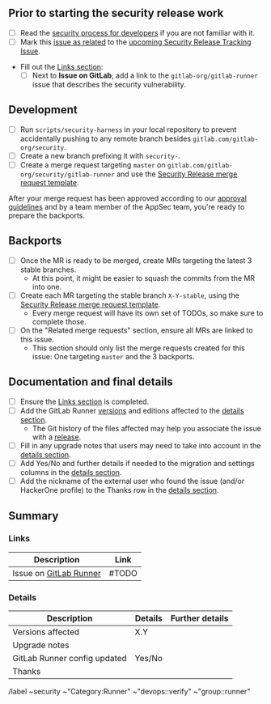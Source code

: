 <!--

# Read me first!

Create this issue under https://gitlab.com/gitlab-org/security/gitlab-runner

Set the title to: `Description of the original issue`
-->

## Prior to starting the security release work

- [ ] Read the [security process for developers] if you are not familiar with it.
- [ ] Mark this [issue as related] to the [upcoming Security Release Tracking Issue](https://gitlab.com/gitlab-org/gitlab-runner/-/issues?scope=all&utf8=%E2%9C%93&state=opened&label_name[]=security&label_name[]=upcoming%20security%20release).
- Fill out the [Links section](#links):
    - [ ] Next to **Issue on GitLab**, add a link to the `gitlab-org/gitlab-runner` issue that describes the security vulnerability.

## Development

- [ ] Run `scripts/security-harness` in your local repository to prevent accidentally pushing to any remote branch besides `gitlab.com/gitlab-org/security`.
- [ ] Create a new branch prefixing it with `security-`.
- [ ] Create a merge request targeting `master` on `gitlab.com/gitlab-org/security/gitlab-runner` and use the [Security Release merge request template].

After your merge request has been approved according to our [approval guidelines] and by a team member of the AppSec team, you're ready to prepare the backports.

## Backports

- [ ] Once the MR is ready to be merged, create MRs targeting the latest 3 stable branches.
   * At this point, it might be easier to squash the commits from the MR into one.
- [ ] Create each MR targeting the stable branch `X-Y-stable`, using the [Security Release merge request template].
   * Every merge request will have its own set of TODOs, so make sure to complete those.
- [ ] On the "Related merge requests" section, ensure all MRs are linked to this issue.
   * This section should only list the merge requests created for this issue: One targeting `master` and the 3 backports.

## Documentation and final details

- [ ] Ensure the [Links section](#links) is completed.
- [ ] Add the GitLab Runner [versions](https://gitlab.com/gitlab-org/release/docs/-/blob/master/general/security/developer.md#versions-affected) and editions affected to the [details section](#details).
  * The Git history of the files affected may help you associate the issue with a [release](https://about.gitlab.com/releases/).
- [ ] Fill in any upgrade notes that users may need to take into account in the [details section](#details).
- [ ] Add Yes/No and further details if needed to the migration and settings columns in the [details section](#details).
- [ ] Add the nickname of the external user who found the issue (and/or HackerOne profile) to the Thanks row in the [details section](#details).

## Summary

### Links

| Description | Link |
| -------- | -------- |
| Issue on [GitLab Runner](https://gitlab.com/gitlab-org/gitlab-runner/issues) | #TODO  |

### Details

| Description | Details | Further details|
| -------- | -------- | -------- |
| Versions affected | X.Y  | |
| Upgrade notes | | |
| GitLab Runner config updated | Yes/No| |
| Thanks | | |

[security process for developers]: https://gitlab.com/gitlab-org/release/docs/blob/master/general/security/developer.md
[security Release merge request template]: https://gitlab.com/gitlab-org/security/gitlab-runner/blob/master/.gitlab/merge_request_templates/Security%20Release.md
[approval guidelines]: https://docs.gitlab.com/ee/development/code_review.html#approval-guidelines
[issue as related]: https://docs.gitlab.com/ee/user/project/issues/related_issues.html#adding-a-related-issue

/label ~security ~"Category:Runner" ~"devops::verify" ~"group::runner"

